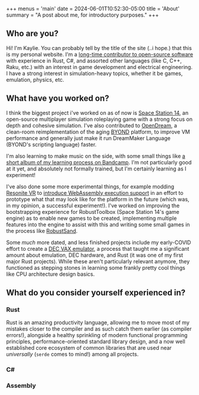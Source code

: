 +++
menus = 'main'
date = 2024-06-01T10:52:30-05:00
title = 'About'
summary = "A post about me, for introductory purposes."
+++

## Who are you?

Hi! I'm Kaylie. You can probably tell by the title of the site (..i hope.) that this is my personal website. I'm a [long-time contributor to open-source software](https://github.com/moonheart08) with experience in Rust, C#, and assorted other languages (like C, C++, Raku, etc.) with an interest in game development and electrical engineering. I have a strong interest in simulation-heavy topics, whether it be games, emulation, physics, etc. 

## What have you worked on?
I think the biggest project i've worked on as of now is [Space Station 14](https://spacestation14.com/), an open-source multiplayer simulation roleplaying game with a strong focus on depth and cohesive simulation. I've also contributed to [OpenDream](https://github.com/OpenDreamProject/OpenDream), a clean-room reimplementation of the aging [BYOND](https://www.byond.com/) platform, to improve VM performance and generally just make it run DreamMaker Language (BYOND's scripting language) faster.

I'm also learning to make music on the side, with some small things like [a short album of my learning process on Bandcamp](https://kayliesworkshop.bandcamp.com/album/the-first-experiments). I'm not particularly good at it yet, and absolutely not formally trained, but I'm certainly learning as I experiment!

I've also done some more experimental things, for example modding [Resonite VR](https://resonite.com/) to [introduce WebAssembly execution support](https://github.com/moonheart08/KaylieNodeLib) in an effort to prototype what that may look like for the platform in the future (which was, in my opinion, a successful experiment!). I've worked on improving the bootstrapping experience for RobustToolbox (Space Station 14's game engine) as to enable new games to be created, implementing multiple features into the engine to assist with this and writing some small games in the process like [RobustSand](https://github.com/moonheart08/RobustSand).

Some *much* more dated, and less finished projects include my early-COVID effort to create a [DEC VAX emulator](https://github.com/moonheart08/emutk/tree/master/emutk-vax), a process that taught me a significant amount about emulation, DEC hardware, and Rust (it was one of my first major Rust projects). While these aren't particularly relevant anymore, they functioned as stepping stones in learning some frankly pretty cool things like CPU architecture design basics.

## What do you consider yourself experienced in?
### Rust
Rust is an amazing productivity language, allowing me to move most of my mistakes closer to the compiler and as such catch them earlier (as compiler errors!), alongside a healthy sprinkling of modern functional programming principles, performance-oriented standard library design, and a now well established core ecosystem of common libraries that are used near *universally* (`serde` comes to mind!) among all projects.

### C#

### Assembly
